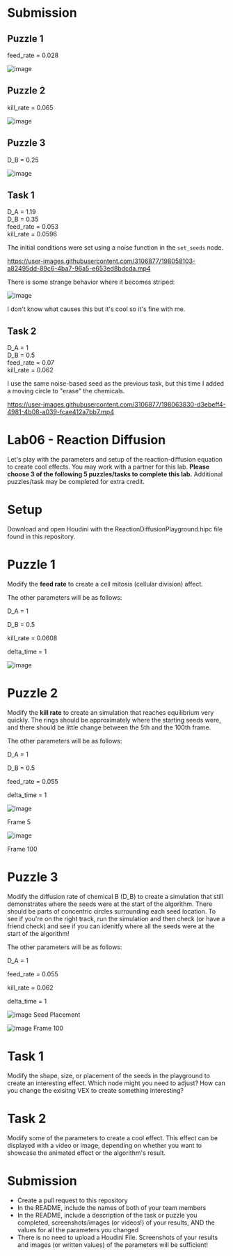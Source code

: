 # Submission

## Puzzle 1

feed_rate = 0.028

![image](https://user-images.githubusercontent.com/3106877/198052585-ca97f0b7-4a29-47a4-a4ba-ef79adec607c.png)

## Puzzle 2

kill_rate = 0.065

![image](https://user-images.githubusercontent.com/3106877/198052970-e004c88b-bafa-4528-80d1-7b34827667b9.png)

## Puzzle 3

D_B = 0.25

![image](https://user-images.githubusercontent.com/3106877/198053692-9c3cc042-0c0d-4cc7-a201-52c06f32d8a1.png)

## Task 1

D_A = 1.19  
D_B = 0.35  
feed_rate = 0.053  
kill_rate = 0.0596  

The initial conditions were set using a noise function in the `set_seeds` node.

https://user-images.githubusercontent.com/3106877/198058103-a82495dd-89c6-4ba7-96a5-e653ed8bdcda.mp4

There is some strange behavior where it becomes striped:

![image](https://user-images.githubusercontent.com/3106877/198058748-98949cd5-6136-4ae4-b77a-2a094578c700.png)

I don't know what causes this but it's cool so it's fine with me.

## Task 2

D_A = 1  
D_B = 0.5  
feed_rate = 0.07  
kill_rate = 0.062  

I use the same noise-based seed as the previous task, but this time I added a moving circle to "erase" the chemicals.

https://user-images.githubusercontent.com/3106877/198063830-d3ebeff4-4981-4b08-a039-fcae412a7bb7.mp4

# Lab06 - Reaction Diffusion
Let's play with the parameters and setup of the reaction-diffusion equation to create cool effects. You may work with a partner for this lab. **Please choose 3 of the following 5 puzzles/tasks to complete this lab.** Additional puzzles/task may be completed for extra credit.

# Setup
Download and open Houdini with the ReactionDiffusionPlayground.hipc file found in this repository.

# Puzzle 1
Modify the **feed rate** to create a cell mitosis (cellular division) affect.

The other parameters will be as follows:

D_A = 1

D_B = 0.5

kill_rate = 0.0608

delta_time = 1


![image](https://user-images.githubusercontent.com/60444726/197622415-ca9b9623-d01b-4e54-9b1a-b79109248cab.png)


# Puzzle 2
Modify the **kill rate** to create an simulation that reaches equilibrium very quickly. The rings should be approximately where the starting seeds were, and there should be little change between the 5th and the 100th frame.

The other parameters will be as follows:

D_A = 1

D_B = 0.5

feed_rate = 0.055

delta_time = 1



![image](https://user-images.githubusercontent.com/60444726/197624737-58ab1aca-accb-4b4a-9654-cdc5fe84e723.png)

Frame 5


![image](https://user-images.githubusercontent.com/60444726/197624645-e5b13798-ae74-4e18-84dc-955a9919021c.png)

Frame 100

# Puzzle 3
Modify the diffusion rate of chemical B (D_B) to create a simulation that still demonstrates where the seeds were at the start of the algorithm. There should be parts of concentric circles surrounding each seed location. To see if you're on the right track, run the simulation and then check (or have a friend check) and see if you can idenitfy where all the seeds were at the start of the algorithm!

The other parameters will be as follows:

D_A = 1

feed_rate = 0.055

kill_rate = 0.062

delta_time = 1

![image](https://user-images.githubusercontent.com/60444726/197626261-1e4fa5d4-d9d8-4563-8b92-c2b2a20038f7.png)
Seed Placement

![image](https://user-images.githubusercontent.com/60444726/197626365-9a91a0d6-1e6f-4b0f-838b-7047c153d860.png)
Frame 100

# Task 1
Modify the shape, size, or placement of the seeds in the playground to create an interesting effect. Which node might you need to adjust? How can you change the exisitng VEX to create something interesting?

# Task 2
Modify some of the parameters to create a cool effect. This effect can be displayed with a video or image, depending on whether you want to showcase the animated effect or the algorithm's result.

# Submission
- Create a pull request to this repository
- In the README, include the names of both of your team members
- In the README, include a description of the task or puzzle you completed, screenshots/images (or videos!) of your results, AND the values for all the parameters you changed
- There is no need to upload a Houdini File. Screenshots of your results and images (or written values) of the parameters will be sufficient!
